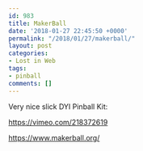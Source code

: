 ```yaml
---
id: 983
title: MakerBall
date: '2018-01-27 22:45:50 +0000'
permalink: "/2018/01/27/makerball/"
layout: post
categories:
- Lost in Web
tags:
- pinball
comments: []
---
```

Very nice slick DYI Pinball Kit:

<https://vimeo.com/218372619>

<https://www.makerball.org/>